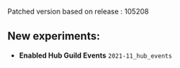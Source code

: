Patched version based on release : 105208

## New experiments:
- **Enabled Hub Guild Events** `2021-11_hub_events`

